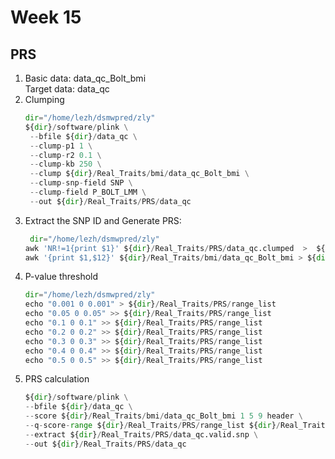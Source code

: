 # Week 15

## PRS
1. Basic data: data_qc_Bolt_bmi   
   Target data: data_qc   
2. Clumping
   ```python
   dir="/home/lezh/dsmwpred/zly"
   ${dir}/software/plink \
    --bfile ${dir}/data_qc \
    --clump-p1 1 \
    --clump-r2 0.1 \
    --clump-kb 250 \
    --clump ${dir}/Real_Traits/bmi/data_qc_Bolt_bmi \
    --clump-snp-field SNP \
    --clump-field P_BOLT_LMM \
    --out ${dir}/Real_Traits/PRS/data_qc
   ```
3. Extract the SNP ID and Generate PRS:
   ```python
    dir="/home/lezh/dsmwpred/zly"
   awk 'NR!=1{print $1}' ${dir}/Real_Traits/PRS/data_qc.clumped  >  ${dir}/Real_Traits/PRS/data_qc.valid.snp
   awk '{print $1,$12}' ${dir}/Real_Traits/bmi/data_qc_Bolt_bmi > ${dir}/Real_Traits/PRS/SNP.pvalue
   ```
4. P-value threshold
    ```python
    dir="/home/lezh/dsmwpred/zly"
    echo "0.001 0 0.001" > ${dir}/Real_Traits/PRS/range_list 
    echo "0.05 0 0.05" >> ${dir}/Real_Traits/PRS/range_list
    echo "0.1 0 0.1" >> ${dir}/Real_Traits/PRS/range_list
    echo "0.2 0 0.2" >> ${dir}/Real_Traits/PRS/range_list
    echo "0.3 0 0.3" >> ${dir}/Real_Traits/PRS/range_list
    echo "0.4 0 0.4" >> ${dir}/Real_Traits/PRS/range_list
    echo "0.5 0 0.5" >> ${dir}/Real_Traits/PRS/range_list
    ```
5. PRS calculation
    ```python
    ${dir}/software/plink \
    --bfile ${dir}/data_qc \
    --score ${dir}/Real_Traits/bmi/data_qc_Bolt_bmi 1 5 9 header \
    --q-score-range ${dir}/Real_Traits/PRS/range_list ${dir}/Real_Traits/PRS/SNP.pvalue \
    --extract ${dir}/Real_Traits/PRS/data_qc.valid.snp \
    --out ${dir}/Real_Traits/PRS/data_qc
    ```